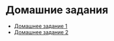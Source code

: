 # Домашние задания
 - [Домашнее задание 1](https://github.com/Rapira16/config/tree/main/Домашнее%20задание%201)
 - [Домашнее задание 2](https://github.com/Rapira16/config/tree/main/Домашнее%20задание%202)
